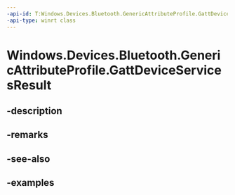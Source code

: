 ```yaml
---
-api-id: T:Windows.Devices.Bluetooth.GenericAttributeProfile.GattDeviceServicesResult
-api-type: winrt class
---
```


<!-- Class syntax.
public class GattDeviceServicesResult 
-->

# Windows.Devices.Bluetooth.GenericAttributeProfile.GattDeviceServicesResult

## -description

## -remarks

## -see-also

## -examples

